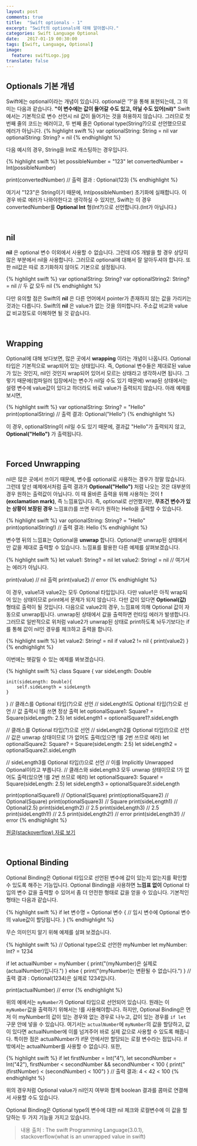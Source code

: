 ```yaml
---
layout: post
comments: true
title:  "Swift optionals - 1"
excerpt: "Swift의 optionals에 대해 알아봅니다."
categories: Swift Language Optional
date:   2017-01-19 00:30:00
tags: [Swift, Language, Optional]
image:
  feature: swiftLogo.jpg
translate: false
---
```


## Optionals 기본 개념

Swift에는 optional이라는 개념이 있습니다. optional은 '?'을 통해 표현되는데, 그 의미는 다음과 같습니다. **"이 변수에는 값이 들어갈 수도 있고, 아닐 수도 있어(nil)"** Swift에서는 기본적으로 변수 선언시 nil 값이 들어가는 것을 허용하지 않습니다. 그러므로 첫 번째 줄의 코드는 에러이고, 두 번째 줄은 Optional type(String?)으로 선언했으므로 에러가 아닙니다.
{% highlight swift %}
var optionalString: String = nil
var optionalString: String? = nil
{% endhighlight %}

다음 예시의 경우, String을 Int로 캐스팅하는 경우입니다.

{% highlight swift %}
let possibleNumber = "123"
let convertedNumber = Int(possibleNumber)

print(convertedNumber)
// 출력 결과 : Optional(123)
{% endhighlight %}

여기서 "123"은 String이기 때문에, Int(possibleNumber) 초기화에 실패합니다. 이 경우 바로 에러가 나와야한다고 생각하실 수 있지만, Swift는 이 경우 convertedNumber를 **Optional Int** 형(Int?)으로 선언합니다.(Int가 아닙니다.)

<br/>

## nil

**nil** 은 optional 변수 이외에서 사용할 수 없습니다. 그런데 iOS 개발을 할 경우 상당히 많은 부분에서 nil을 사용합니다. 그러므로 optional에 대해서 잘 알아두셔야 합니다. 또한 nil값은 따로 초기화하지 않아도 기본으로 설정됩니다.

{% highlight swift %}
var optionalString: String?
var optionalString2: String? = nil
// 두 값 모두 nil
{% endhighlight %}

다만 유의할 점은 Swift의 **nil** 은 다른 언어에서 pointer가 존재하지 않는 값을 가리키는 것과는 다릅니다. Swift의 **nil** 은 value가 없는 것을 의미합니다. 주소값 비교와 value값 비교정도로 이해하면 될 것 같습니다.

<br/>

## Wrapping

Optional에 대해 보다보면, 많은 곳에서 **wrapping** 이라는 개념이 나옵니다. Optional 타입은 기본적으로 wrap되어 있는 상태입니다. 즉, Optional 변수들은 제대로된 value가 있는 것인지, nil인 것인지 wrap되어 있어서 모르는 상태라고 생각하시면 됩니다. 그렇기 때문에(컴파일러 입장에서는 변수가 nil일 수도 있기 때문에) wrap된 상태에서는 설령 변수에 value값이 있다고 하더라도 바로 value가 출력되지 않습니다. 아래 예제를 보시면,

{% highlight swift %}
var optionalString: String? = "Hello"
print(optionalString)
// 출력 결과: Optional("Hello")
{% endhighlight %}

이 경우, optionalString이 nil일 수도 있기 때문에, 결과값 "Hello"가 출력되지 않고, **Optional("Hello")** 가 출력됩니다.

<br/>

## Forced Unwrapping

nil은 많은 곳에서 쓰이기 때문에, 변수를 optional로 사용하는 경우가 정말 많습니다. 그런데 앞선 예제에서처럼 출력 결과가 **Optional("Hello")** 처럼 나오는 것은 대부분의 경우 원하는 출력값이 아닙니다. 이 때 올바른 출력을 위해 사용하는 것이 **!(exclamation mark)**, 즉 느낌표입니다. 즉, optional로 선언했지만, **무조건 변수가 있는 상황이 보장된 경우** 느낌표(!)를 쓰면 우리가 원하는 Hello을 출력할 수 있습니다.

{% highlight swift %}
var optionalString: String? = "Hello"
print(optionalString!)
// 출력 결과: Hello
{% endhighlight %}

변수명 뒤의 느낌표는 Optional을 **unwrap** 합니다. Optional은 unwrap된 상태에서만 값을 제대로 출력할 수 있습니다. 느낌표를 활용한 다른 예제를 살펴보겠습니다.

{% highlight swift %}
let value1: String? = nil
let value2: String! = nil // 여기서는 에러가 아닙니다.

print(value) // nil 출력
print(value2) // error
{% endhighlight %}

이 경우, value1과 value2는 모두 Optional 타입입니다. 다만 value1은 아직 wrap되어 있는 상태이므로 print에서 문제가 되지 않습니다. 다만 값이 있다면 **Optional(값)** 형태로 출력이 될 것입니다. 다음으로 value2의 경우, 느낌표에 의해 Optional 값이 자동으로 unwrap됩니다. unwrap된 상태에서 값을 출력하면 런타임 에러가 발생합니다. 그러므로 일반적으로 위처럼 value2가 unwrap된 상태로 print하도록 놔두기보다는 if를 통해 값이 nil인 경우를 체크하고 출력을 합니다.

{% highlight swift %}
let value2: String! = nil
if value2 != nil {
    print(value2)
}
{% endhighlight %}

이번에는 헷갈릴 수 있는 예제를 봐보겠습니다.

{% highlight swift %}
class Square {
    var sideLength: Double

    init(sideLength: Double){
        self.sideLength = sideLength
    }
}
// 클래스를 Optional 타입(?)으로 선언
// sideLength1도 Optional 타입(?)으로 선언
// 값 출력시 !를 쓰면 정상 출력
let optionalSquare1: Square? = Square(sideLength: 2.5)
let sideLength1 = optionalSquare1?.sideLength

// 클래스를 Optional 타입(?)으로 선언
// sideLength2를 Optional 타입(!)으로 선언
// 값은 unwrap 상태이므로 !가 없어도 출력(있으면 !를 2번 쓰므로 에러)
let optionalSquare2: Square? = Square(sideLength: 2.5)
let sideLength2 = optionalSquare2!.sideLength

// sideLength3를 Optional 타입(!)으로 선언
// 이를 Implicitly Unwrapped Optional이라고 부릅니다.
// 클래스와 sideLength3 모두 unwrap 상태이므로 !가 없어도 출력(있으면 !를 2번 쓰므로 에러)
let optionalSquare3: Square! = Square(sideLength: 2.5)
let sideLength3 = optionalSquare3!.sideLength

print(optionalSquare1) // Optional(Square)
print(optionalSquare2) // Optional(Square)
print(optionalSquare3) // Square
print(sideLength1)  // Optional(2.5)
print(sideLength2)  // 2.5
print(sideLength3)  // 2.5
print(sideLength1!) // 2.5
print(sideLength2!) // error
print(sideLength3!) // error
{% endhighlight %}

<a href="http://stackoverflow.com/questions/24034483/what-is-an-unwrapped-value-in-swift">원글(stackoverflow) 자료 보기</a>

<br/>

## Optional Binding

Optional Binding은 Optional 타입으로 선언된 변수에 값이 있는지 없는지를 확인할 수 있도록 해주는 기능입니다. Optional Binding을 사용하면 **느낌표 없이** Optional 타입의 변수 값을 출력할 수 있어서 좀 더 안전한 형태로 값을 얻을 수 있습니다. 기본적인 형태는 다음과 같습니다.

{% highlight swift %}
if let 변수명 = Optional 변수 {
  // 임시 변수에 Optional 변수의 value값이 할당됩니다.
}
{% endhighlight %}

무슨 의미인지 알기 위해 예제를 살펴 보겠습니다.

{% highlight swift %}
// Optional type으로 선언한 myNumber
let myNumber: Int? = 1234

if let actualNumber = myNumber {
    print("\(myNumber)은 실제로 \(actualNumber)입니다.")
} else {
    print("\(myNumber)는 변환될 수 없습니다.")
}
// 출력 결과 : Optional(1234)은 실제로 1234입니다.

print(actualNumber) // error
{% endhighlight %}

위의 예에서는 <code>myNumber</code>가 Optional 타입으로 선언되어 있습니다. 원래는 이 <code>myNumber</code>값을 출력하기 위해서는 !를 사용해야합니다. 하지만, Optional Binding은 먼저 이 myNumber의 값이 있는 경우와 없는 경우로 나누고, 값이 있는 경우를 <code>if let</code> 구문 안에 넣을 수 있습니다. 여기서는 <code>actualNumber</code>에 <code>myNumber</code>의 값을 할당하고, 값이 있다면 actualNumber에 이를 넘겨주어 바로 실제 값으로 사용할 수 있도록 해줍니다. 특이한 점은 actualNumber가 if문 안에서만 할당되는 로컬 변수라는 점입니다. if 밖에서는 actualNumber를 사용할 수 없습니다. 또한,

{% highlight swift %}
if let firstNumber = Int("4"), let secondNumber = Int("42"), firstNumber < secondNumber && secondNumber < 100 {
    print("\(firstNumber) < \(secondNumber) < 100")
}
// 출력 결과: 4 < 42 < 100
{% endhighlight %}

위의 경우처럼 Optional value가 nil인지 여부와 함께 boolean 결과를 콤마로 연결해서 사용할 수도 있습니다.

<div class="message">
  Optional Binding은 Optional type의 변수에 대한 nil 체크와 로컬변수에 이 값을 할당하는 두 가지 기능을 가지고 있습니다.
</div>

>내용 출처 : The swift Programming Language(3.0.1), stackoverflow(what is an unwrapped value in swift)
